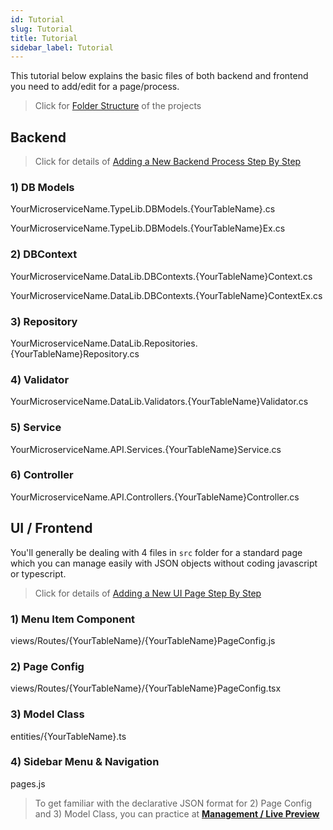 ```yaml
---
id: Tutorial
slug: Tutorial
title: Tutorial
sidebar_label: Tutorial
---
```


This tutorial below explains the basic files of both backend and frontend you need to add/edit for a page/process.

> Click for [Folder Structure](Folder_Structures.md) of the projects

## Backend

> Click for details of [Adding a New Backend Process Step By Step](Sample_Page.md#backend)

### 1) DB Models

YourMicroserviceName.TypeLib.DBModels.{YourTableName}.cs

YourMicroserviceName.TypeLib.DBModels.{YourTableName}Ex.cs

### 2) DBContext

YourMicroserviceName.DataLib.DBContexts.{YourTableName}Context.cs

YourMicroserviceName.DataLib.DBContexts.{YourTableName}ContextEx.cs

### 3) Repository

YourMicroserviceName.DataLib.Repositories.{YourTableName}Repository.cs

### 4) Validator

YourMicroserviceName.DataLib.Validators.{YourTableName}Validator.cs

### 5) Service

YourMicroserviceName.API.Services.{YourTableName}Service.cs

### 6) Controller

YourMicroserviceName.API.Controllers.{YourTableName}Controller.cs

## UI / Frontend

You'll generally be dealing with 4 files in  `src`  folder for a standard page which you can manage easily with JSON objects without coding javascript or typescript.
> Click for details of [Adding a New UI Page Step By Step](Sample_Page.md#ui--frontend)

### 1) Menu Item Component

views/Routes/{YourTableName}/{YourTableName}PageConfig.js

### 2) Page Config

views/Routes/{YourTableName}/{YourTableName}PageConfig.tsx

### 3) Model Class

entities/{YourTableName}.ts

### 4) Sidebar Menu & Navigation

pages.js

> To get familiar with the declarative JSON format for 2) Page Config and 3) Model Class, you can practice at **[Management / Live Preview](https://demo.netcoregenesis.com/livePreview)**
